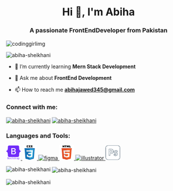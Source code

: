 
<h1 align="center">Hi 👋, I'm Abiha</h1>
<h3 align="center">A passionate FrontEndDeveloper from Pakistan</h3>
<image align="center" src="https://media.tenor.com/QVC1Nmb9TwUAAAAj/coding.gif"  alt="codinggirlimg" height="50" width="100">
<p align="left"> <img src="https://komarev.com/ghpvc/?username=abiha-sheikhani&label=Profile%20views&color=0e75b6&style=flat" alt="abiha-sheikhani" /> </p>

- 🌱 I’m currently learning **Mern Stack Development**

- 💬 Ask me about **FrontEnd Development**

- 📫 How to reach me **abihajawed345@gmail.com**

<h3 align="left">Connect with me:</h3>
<p align="left">
<a href="https://www.linkedin.com/in/abiha-sheikhani-7229aa317" target="blank"><img align="center" src="https://raw.githubusercontent.com/rahuldkjain/github-profile-readme-generator/master/src/images/icons/Social/linked-in-alt.svg" alt="abiha-sheikhani" height="30" width="40" /></a>
<a href="https://instagram.com/abiha-sheikhani" target="blank"><img align="center" src="https://raw.githubusercontent.com/rahuldkjain/github-profile-readme-generator/master/src/images/icons/Social/instagram.svg" alt="abiha-sheikhani" height="30" width="40" /></a>
</p>

<h3 align="left">Languages and Tools:</h3>
<p align="left"> <a href="https://getbootstrap.com" target="_blank" rel="noreferrer"> <img src="https://raw.githubusercontent.com/devicons/devicon/master/icons/bootstrap/bootstrap-plain-wordmark.svg" alt="bootstrap" width="40" height="40"/> </a> <a href="https://www.w3schools.com/css/" target="_blank" rel="noreferrer"> <img src="https://raw.githubusercontent.com/devicons/devicon/master/icons/css3/css3-original-wordmark.svg" alt="css3" width="40" height="40"/> </a> <a href="https://www.figma.com/" target="_blank" rel="noreferrer"> <img src="https://www.vectorlogo.zone/logos/figma/figma-icon.svg" alt="figma" width="40" height="40"/> </a> <a href="https://www.w3.org/html/" target="_blank" rel="noreferrer"> <img src="https://raw.githubusercontent.com/devicons/devicon/master/icons/html5/html5-original-wordmark.svg" alt="html5" width="40" height="40"/> </a> <a href="https://www.adobe.com/in/products/illustrator.html" target="_blank" rel="noreferrer"> <img src="https://www.vectorlogo.zone/logos/adobe_illustrator/adobe_illustrator-icon.svg" alt="illustrator" width="40" height="40"/> </a> <a href="https://www.photoshop.com/en" target="_blank" rel="noreferrer"> <img src="https://raw.githubusercontent.com/devicons/devicon/master/icons/photoshop/photoshop-line.svg" alt="photoshop" width="40" height="40"/> </a> </p>

<p><img align="left" src="https://github-readme-stats.vercel.app/api/top-langs?username=abiha-sheikhani&show_icons=true&locale=en&layout=compact" alt="abiha-sheikhani" /></p>

<p>&nbsp;<img align="center" src="https://github-readme-stats.vercel.app/api?username=abiha-sheikhani&show_icons=true&locale=en" alt="abiha-sheikhani" /></p>

<p><img align="center" src="https://github-readme-streak-stats.herokuapp.com/?user=abiha-sheikhani&" alt="abiha-sheikhani" /></p>
